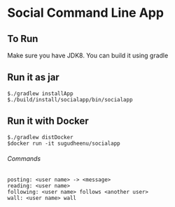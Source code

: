 # Social Command Line App



To Run
--------------------------
Make sure you have JDK8.
You can build it using gradle


Run it as jar
-------------
````
$./gradlew installApp
$./build/install/socialapp/bin/socialapp
````

Run it with Docker
------------------
```
$./gradlew distDocker
$docker run -it sugudheenu/socialapp
```

###### Commands
``` 
posting: <user name> -> <message>
reading: <user name>
following: <user name> follows <another user>
wall: <user name> wall
```
